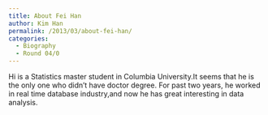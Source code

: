 ```yaml
---
title: About Fei Han
author: Kim Han
permalink: /2013/03/about-fei-han/
categories:
  - Biography
  - Round 04/0
---
```

Hi is a Statistics master student in Columbia University.It seems that he is the only one who didn&#8217;t have doctor degree. For past two years, he worked in real time database industry,and now he has great interesting in data analysis.
